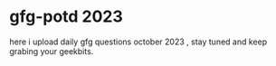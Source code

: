 # gfg-potd 2023 
here i upload daily gfg questions october 2023 , stay tuned and 
keep grabing your geekbits.

